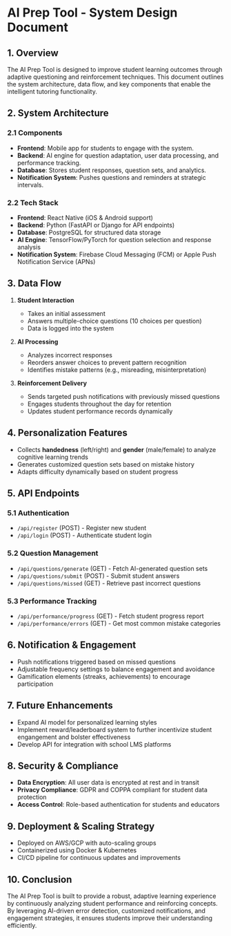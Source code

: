 # AI Prep Tool - System Design Document

## 1. Overview
The AI Prep Tool is designed to improve student learning outcomes through adaptive questioning and reinforcement techniques. This document outlines the system architecture, data flow, and key components that enable the intelligent tutoring functionality.

## 2. System Architecture
### 2.1 Components
- **Frontend**: Mobile app for students to engage with the system.
- **Backend**: AI engine for question adaptation, user data processing, and performance tracking.
- **Database**: Stores student responses, question sets, and analytics.
- **Notification System**: Pushes questions and reminders at strategic intervals.

### 2.2 Tech Stack
- **Frontend**: React Native (iOS & Android support)
- **Backend**: Python (FastAPI or Django for API endpoints)
- **Database**: PostgreSQL for structured data storage
- **AI Engine**: TensorFlow/PyTorch for question selection and response analysis
- **Notification System**: Firebase Cloud Messaging (FCM) or Apple Push Notification Service (APNs)

## 3. Data Flow
1. **Student Interaction**
   - Takes an initial assessment
   - Answers multiple-choice questions (10 choices per question)
   - Data is logged into the system

2. **AI Processing**
   - Analyzes incorrect responses
   - Reorders answer choices to prevent pattern recognition
   - Identifies mistake patterns (e.g., misreading, misinterpretation)

3. **Reinforcement Delivery**
   - Sends targeted push notifications with previously missed questions
   - Engages students throughout the day for retention
   - Updates student performance records dynamically

## 4. Personalization Features
- Collects **handedness** (left/right) and **gender** (male/female) to analyze cognitive learning trends
- Generates customized question sets based on mistake history
- Adapts difficulty dynamically based on student progress

## 5. API Endpoints
### 5.1 Authentication
- `/api/register` (POST) - Register new student
- `/api/login` (POST) - Authenticate student login

### 5.2 Question Management
- `/api/questions/generate` (GET) - Fetch AI-generated question sets
- `/api/questions/submit` (POST) - Submit student answers
- `/api/questions/missed` (GET) - Retrieve past incorrect questions

### 5.3 Performance Tracking
- `/api/performance/progress` (GET) - Fetch student progress report
- `/api/performance/errors` (GET) - Get most common mistake categories

## 6. Notification & Engagement
- Push notifications triggered based on missed questions
- Adjustable frequency settings to balance engagement and avoidance
- Gamification elements (streaks, achievements) to encourage participation

## 7. Future Enhancements
- Expand AI model for personalized learning styles
- Implement reward/leaderboard system to further incentivize student engangement and bolster effectiveness
- Develop API for integration with school LMS platforms

## 8. Security & Compliance
- **Data Encryption**: All user data is encrypted at rest and in transit
- **Privacy Compliance**: GDPR and COPPA compliant for student data protection
- **Access Control**: Role-based authentication for students and educators

## 9. Deployment & Scaling Strategy
- Deployed on AWS/GCP with auto-scaling groups
- Containerized using Docker & Kubernetes
- CI/CD pipeline for continuous updates and improvements

## 10. Conclusion
The AI Prep Tool is built to provide a robust, adaptive learning experience by continuously analyzing student performance and reinforcing concepts. By leveraging AI-driven error detection, customized notifications, and engagement strategies, it ensures students improve their understanding efficiently.


